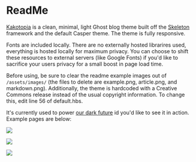 # ReadMe

[Kakotopia](https://en.wiktionary.org/wiki/kakotopia) is a clean, minimal, light Ghost blog theme built off the [Skeleton](http://getskeleton.com/) framework and the default Casper theme. The theme is fully responsive.

Fonts are included locally. There are no externally hosted librarires used, everything is hosted locally for maximum privacy. You can choose to shift these resources to external servers (like Google Fonts) if you'd like to sacrifice your users privacy for a small boost in page load time.

Before using, be sure to clear the readme example images out of `/assets/images/` (the files to delete are example.png, article.png, and markdown.png). Additionally, the theme is hardcoded with a Creative Commons release instead of the usual copyright information. To change this, edit line 56 of default.hbs.

It's currently used to power [our dark future](https://ourdarkfuture.org/) id you'd like to see it in action. Example pages are below: 

![](https://raw.githubusercontent.com/ourdarkfuture/kakotopia/master/assets/images/example.png)

![](https://raw.githubusercontent.com/ourdarkfuture/kakotopia/master/assets/images/article.png)

![](https://raw.githubusercontent.com/ourdarkfuture/kakotopia/master/assets/images/markdown.png)
